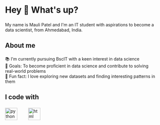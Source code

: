 <h1 align="left">Hey 👋 What's up?</h1>

###

<p align="left">My name is Mauli Patel and I'm an IT student with aspirations to become a data scientist, from Ahmedabad, India.</p>

###

<h2 align="left">About me</h2>

###

<p align="left">📚 I'm currently pursuing BscIT with a keen interest in data science <br>🎯 Goals: To become proficient in data science and contribute to solving real-world problems<br>🎲 Fun fact: I love exploring new datasets and finding interesting patterns in them</p>

###

<h2 align="left">I code with</h2>

###

<div align="left">
  <img src="https://cdn.jsdelivr.net/gh/devicons/devicon/icons/python/python-original.svg" height="40" alt="python logo"  />
  <img width="12" />
  <img width="12" />
  <img src="https://cdn.jsdelivr.net/gh/devicons/devicon/icons/html5/html5-original.svg" height="40" alt="html logo"  />
</div>

###
